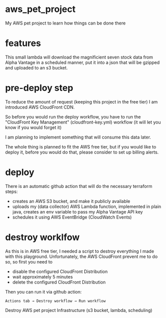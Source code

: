# aws_pet_project
My AWS pet project to learn how things can be done there

# features 

This small lambda will download the magnificient seven stock data from Alpha Vantage in a scheduled manner, put it into a json that will be gzipped and uploaded to an s3 bucket.


# pre-deploy step

To reduce the amount of request (keeping this project in the free tier) I am introduced AWS CloudFront CDN. 

So before you would run the deploy workflow, you have to run the "CloudFront Key Management" (cloudfront-key.yml) workflow (it will let you know if you would forget it)

I am planning to implement something that will consume this data later.

The whole thing is planned to fit the AWS free tier, but if you would like to deploy it, before you would do that, please consider to set up billing alerts.

# deploy

There is an automatic github action that will do the necessary terraform steps:

 * creates an AWS S3 bucket, and make it publicly available 
 * uploads my (data collector) AWS Lambda function, implemented in plain java, creates an env variable to pass my Alpha Vantage API key
 * schedules it using AWS EventBridge (CloudWatch Events)
 
# destroy worklfow 

As this is in AWS free tier, I needed a script to destroy everything I made with this playground. Unfortunately, the AWS CloudFront prevent me to do so, so first you need to 

 * disable the configured CloudFront Distribution
 * wait approximately 5 minutes
 * delete the configured CloudFront Distribution

Then you can run it via github action:

```
Actions tab → Destroy workflow → Run workflow
```

Destroy AWS pet project Infrastructure (s3 bucket, lambda, scheduling)